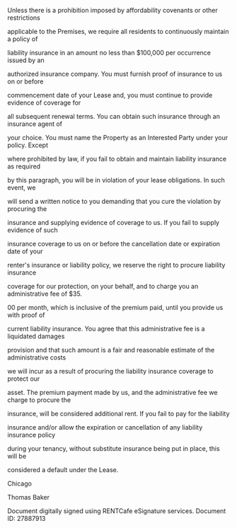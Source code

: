 Unless there is a prohibition imposed by affordability covenants or other restrictions

applicable to the Premises, we require all residents to continuously maintain a policy of

liability insurance in an amount no less than $100,000 per occurrence issued by an

authorized insurance company. You must furnish proof of insurance to us on or before

commencement date of your Lease and, you must continue to provide evidence of coverage for

all subsequent renewal terms. You can obtain such insurance through an insurance agent of

your choice. You must name the Property as an Interested Party under your policy. Except

where prohibited by law, if you fail to obtain and maintain liability insurance as required

by this paragraph, you will be in violation of your lease obligations. In such event, we

will send a written notice to you demanding that you cure the violation by procuring the

insurance and supplying evidence of coverage to us. If you fail to supply evidence of such

insurance coverage to us on or before the cancellation date or expiration date of your

renter's insurance or liability policy, we reserve the right to procure liability insurance

coverage for our protection, on your behalf, and to charge you an administrative fee of $35.

00 per month, which is inclusive of the premium paid, until you provide us with proof of

current liability insurance. You agree that this administrative fee is a liquidated damages

provision and that such amount is a fair and reasonable estimate of the administrative costs

we will incur as a result of procuring the liability insurance coverage to protect our

asset. The premium payment made by us, and the administrative fee we charge to procure the

insurance, will be considered additional rent. If you fail to pay for the liability

insurance and/or allow the expiration or cancellation of any liability insurance policy

during your tenancy, without substitute insurance being put in place, this will be

considered a default under the Lease.

Chicago

Thomas Baker

Document digitally signed using RENTCafe eSignature services. Document ID: 27887913
